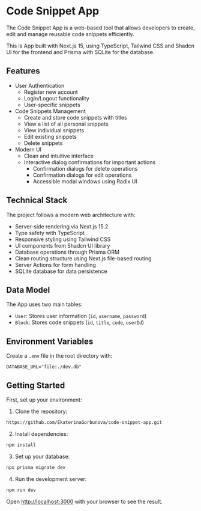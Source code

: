# Code Snippet App
The Code Snippet App is a web-based tool that allows developers to create, edit and manage reusable code snippets efficiently.

This is App built with Next.js 15, using TypeScript, Tailwind CSS and Shadcn UI for the frontend and Prisma with SQLite for the database.

## Features
- User Authentication
  - Register new account
  - Login/Logout functionality
  - User-specific snippets
- Code Snippets Management
  - Create and store code snippets with titles
  - View a list of all personal snippets
  - View individual snippets
  - Edit existing snippets
  - Delete snippets
- Modern UI
  - Clean and intuitive interface
  - Interactive dialog confirmations for important actions
    - Confirmation dialogs for delete operations
    - Confirmation dialogs for edit operations
    - Accessible modal windows using Radix UI

## Technical Stack
The project follows a modern web architecture with:
- Server-side rendering via Next.js 15.2
- Type safety with TypeScript
- Responsive styling using Tailwind CSS
- UI components from Shadcn UI library
- Database operations through Prisma ORM
- Clean routing structure using Next.js file-based routing
- Server Actions for form handling
- SQLite database for data persistence

## Data Model
The App uses two main tables:
- `User`: Stores user information (`id`, `username`, `password`)
- `Block`: Stores code snippets (`id`, `title`, `code`, `userId`)

## Environment Variables
Create a `.env` file in the root directory with:
```
DATABASE_URL="file:./dev.db"
```

## Getting Started

First, set up your environment:

1. Clone the repository:
```bash
https://github.com/EkaterinaGorbunova/code-snippet-app.git
```

2. Install dependencies:
```bash
npm install
```

3. Set up your database:
```bash
npx prisma migrate dev
```

4. Run the development server:
```bash
npm run dev
```

Open [http://localhost:3000](http://localhost:3000) with your browser to see the result.
